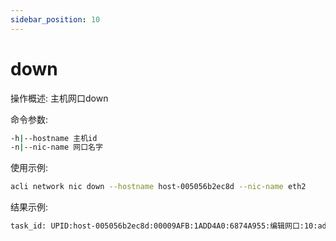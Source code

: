 ```yaml
---
sidebar_position: 10
---
```


# down
操作概述: 主机网口down

命令参数:
```bash
-h|--hostname 主机id
-n|--nic-name 网口名字
```

使用示例:
```bash
acli network nic down --hostname host-005056b2ec8d --nic-name eth2
```

结果示例:
```bash
task_id: UPID:host-005056b2ec8d:00009AFB:1ADD4A0:6874A955:编辑网口:10:admin@vtp:
```